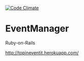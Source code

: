 [![Code Climate](https://codeclimate.com/github/topisark/EventManager.png)](https://codeclimate.com/github/topisark/EventManager)

EventManager
============

Ruby-on-Rails

http://topineventit.herokuapp.com/
